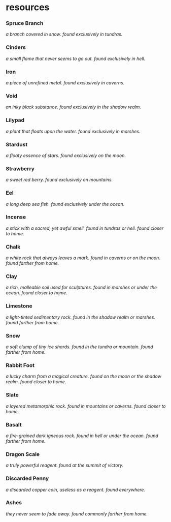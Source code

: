 # resources

### Spruce Branch
*a branch covered in snow.*
*found exclusively in tundras.*

### Cinders
*a small flame that never seems to go out.*
*found exclusively in hell.*

### Iron
*a piece of unrefined metal.*
*found exclusively in caverns.*

### Void
*an inky black substance.*
*found exclusively in the shadow realm.*

### Lilypad
*a plant that floats upon the water.*
*found exclusively in marshes.*

### Stardust
*a floaty essence of stars.*
*found exclusively on the moon.*

### Strawberry
*a sweet red berry.*
*found exclusively on mountains.*

### Eel
*a long deep sea fish.*
*found exclusively under the ocean.*

### Incense
*a stick with a sacred, yet awful smell.*
*found in tundras or hell.*
*found closer to home.*

### Chalk
*a white rock that always leaves a mark.*
*found in caverns or on the moon.*
*found farther from home.*

### Clay
*a rich, malleable soil used for sculptures.*
*found in marshes or under the ocean.*
*found closer to home.*

### Limestone
*a light-tinted sedimentary rock.*
*found in the shadow realm or marshes.*
*found farther from home.*

### Snow
*a soft clump of tiny ice shards.*
*found in the tundra or mountain.*
*found farther from home.*

### Rabbit Foot
*a lucky charm from a magical creature.*
*found on the moon or the shadow realm.*
*found closer to home.*

### Slate
*a layered metamorphic rock.*
*found in mountains or caverns.*
*found closer to home.*

### Basalt
*a fire-grained dark igneous rock.*
*found in hell or under the ocean.*
*found farther from home.*

### Dragon Scale
*a truly powerful reagent.*
*found at the summit of victory.*

### Discarded Penny
*a discarded copper coin, useless as a reagent.*
*found everywhere.*

### Ashes
*they never seem to fade away.*
*found commonly farther from home.*